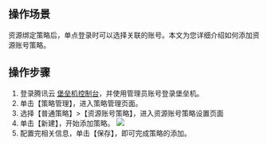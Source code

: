 ## 操作场景
资源绑定策略后，单点登录时可以选择关联的账号。本文为您详细介绍如何添加资源账号策略。


## 操作步骤

1. 登录腾讯云 [堡垒机控制台](https://console.cloud.tencent.com/cds/dasb)，并使用管理员账号登录堡垒机。
2. 单击【策略管理】，进入策略管理页面。
3. 选择【普通策略】>【资源账号策略】，进入资源账号策略设置页面
4. 单击【新建】，开始添加策略。
![](https://main.qcloudimg.com/raw/631e2b3399b69a39ea06724a2eaacafb.png)
5. 配置完相关信息，单击【保存】，即可完成策略的添加。

